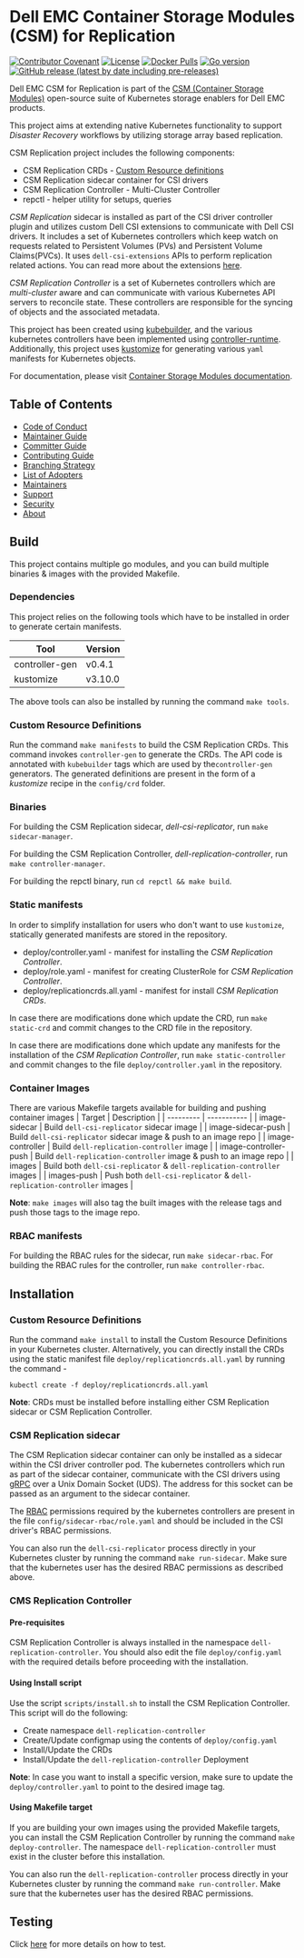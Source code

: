 <!--
Copyright (c) 2021 Dell Inc., or its subsidiaries. All Rights Reserved.

Licensed under the Apache License, Version 2.0 (the "License");
you may not use this file except in compliance with the License.
You may obtain a copy of the License at

    http://www.apache.org/licenses/LICENSE-2.0
-->

# Dell EMC Container Storage Modules (CSM) for Replication

[![Contributor Covenant](https://img.shields.io/badge/Contributor%20Covenant-v2.0%20adopted-ff69b4.svg)](https://github.com/dell/csm/blob/main/docs/CODE_OF_CONDUCT.md)
[![License](https://img.shields.io/github/license/dell/csm-replication)](LICENSE)
[![Docker Pulls](https://img.shields.io/docker/pulls/dellemc/dell-csi-replicator)](https://hub.docker.com/r/dellemc/dell-csi-replicator)
[![Go version](https://img.shields.io/github/go-mod/go-version/dell/csm-replication)](go.mod)
[![GitHub release (latest by date including pre-releases)](https://img.shields.io/github/v/release/dell/csm-replication?include_prereleases&label=latest&style=flat-square)](https://github.com/dell/csm-replication/releases/latest)

Dell EMC CSM for Replication is part of the [CSM (Container Storage Modules)](https://github.com/dell/csm) open-source suite of Kubernetes storage enablers for Dell EMC products.

This project aims at extending native Kubernetes functionality to support _Disaster Recovery_ workflows by utilizing storage array based replication.

CSM Replication project includes the following components:
* CSM Replication CRDs - [Custom Resource definitions](https://kubernetes.io/docs/concepts/extend-kubernetes/api-extension/custom-resources/)
* CSM Replication sidecar container for CSI drivers
* CSM Replication Controller - Multi-Cluster Controller
* repctl - helper utility for setups, queries

_*CSM Replication*_ sidecar is installed as part of the CSI driver controller plugin and utilizes custom Dell CSI extensions to communicate
with Dell CSI drivers. It includes a set of Kubernetes controllers which keep watch on requests related to Persistent Volumes (PVs)
 and Persistent Volume Claims(PVCs). It uses `dell-csi-extensions` APIs to perform replication related actions.
You can read more about the extensions [here](https://github.com/dell/dell-csi-extensions).

_*CSM Replication Controller*_ is a set of Kubernetes controllers which are _multi-cluster_ aware and can communicate with various Kubernetes API servers
to reconcile state. These controllers are responsible for the syncing of objects and the associated metadata.

This project has been created using [kubebuilder](https://github.com/kubernetes-sigs/kubebuilder), and the various kubernetes controllers
have been implemented using [controller-runtime](https://github.com/kubernetes-sigs/controller-runtime). Additionally, this project uses [kustomize](https://github.com/kubernetes-sigs/kustomize) for generating various `yaml` manifests for Kubernetes objects.

For documentation, please visit [Container Storage Modules documentation](https://dell.github.io/csm-docs/).

## Table of Contents

* [Code of Conduct](https://github.com/dell/csm/blob/main/docs/CODE_OF_CONDUCT.md)
* [Maintainer Guide](https://github.com/dell/csm/blob/main/docs/MAINTAINER_GUIDE.md)
* [Committer Guide](https://github.com/dell/csm/blob/main/docs/COMMITTER_GUIDE.md)
* [Contributing Guide](https://github.com/dell/csm/blob/main/docs/CONTRIBUTING.md)
* [Branching Strategy](https://github.com/dell/csm/blob/main/docs/BRANCHING.md)
* [List of Adopters](https://github.com/dell/csm/blob/main/ADOPTERS.md)
* [Maintainers](https://github.com/dell/csm/blob/main/docs/MAINTAINERS.md)
* [Support](https://github.com/dell/csm/blob/main/docs/SUPPORT.md)
* [Security](https://github.com/dell/csm/blob/main/docs/SECURITY.md)
* [About](#about)

## Build

This project contains multiple go modules, and you can build multiple binaries & images with the provided Makefile.

### Dependencies

This project relies on the following tools which have to be installed in order to generate certain manifests.

| Tool | Version |
| --------- | ----------- |
| controller-gen | v0.4.1 |
| kustomize | v3.10.0 |

The above tools can also be installed by running the command `make tools`.

### Custom Resource Definitions

Run the command `make manifests` to build the CSM Replication CRDs. This command invokes `controller-gen` to generate the CRDs. 
The API code is annotated with `kubebuilder` tags which are used by the`controller-gen` generators. The generated definitions are present in the form
of a _kustomize_ recipe in the `config/crd` folder.

### Binaries

For building the CSM Replication sidecar, _dell-csi-replicator_, run `make sidecar-manager`.

For building the CSM Replication Controller, _dell-replication-controller_, run `make controller-manager`.

For building the repctl binary, run `cd repctl && make build`.

### Static manifests

In order to simplify installation for users who don't want to use `kustomize`, statically generated manifests are stored in the repository.
* deploy/controller.yaml - manifest for installing the _CSM Replication Controller_.
* deploy/role.yaml - manifest for creating ClusterRole for _CSM Replication Controller_.
* deploy/replicationcrds.all.yaml - manifest for install _CSM Replication CRDs_.

In case there are modifications done which update the CRD, run `make static-crd` and commit changes to the CRD file in the repository.

In case there are modifications done which update any manifests for the installation of the _CSM Replication Controller_, run
`make static-controller` and commit changes to the file `deploy/controller.yaml` in the repository.

### Container Images

There are various Makefile targets available for building and pushing container images
| Target | Description |
| --------- | ----------- |
| image-sidecar | Build `dell-csi-replicator` sidecar image |
| image-sidecar-push | Build `dell-csi-replicator` sidecar image & push to an image repo |
| image-controller | Build `dell-replication-controller` image |
| image-controller-push | Build `dell-replication-controller` image & push to an image repo |
| images | Build both `dell-csi-replicator` & `dell-replication-controller` images |
| images-push | Push both `dell-csi-replicator` & `dell-replication-controller` images |

**Note**: `make images` will also tag the built images with the release tags and push those tags to the image repo.

### RBAC manifests
For building the RBAC rules for the sidecar, run `make sidecar-rbac`.
For building the RBAC rules for the controller, run `make controller-rbac`.

## Installation

### Custom Resource Definitions

Run the command `make install` to install the Custom Resource Definitions in your Kubernetes cluster. Alternatively, you can directly install
the CRDs using the static manifest file `deploy/replicationcrds.all.yaml` by running the command -

```
kubectl create -f deploy/replicationcrds.all.yaml
```

**Note**: CRDs must be installed before installing either CSM Replication sidecar or CSM Replication Controller.  

### CSM Replication sidecar

The CSM Replication sidecar container can only be installed as a sidecar within the CSI driver controller pod. The kubernetes controllers which
run as part of the sidecar container, communicate with the CSI drivers using [gRPC](https://grpc.io/) over a Unix Domain Socket (UDS). The address for this socket
can be passed as an argument to the sidecar container. 

The [RBAC](https://kubernetes.io/docs/reference/access-authn-authz/rbac/) permissions required by the kubernetes controllers are present in the file
`config/sidecar-rbac/role.yaml` and should be included in the CSI driver's RBAC permissions. 

You can also run the `dell-csi-replicator` process directly in your Kubernetes cluster by running the command `make run-sidecar`. 
Make sure that the kubernetes user has the desired RBAC permissions as described above.

### CMS Replication Controller

#### Pre-requisites

CSM Replication Controller is always installed in the namespace `dell-replication-controller`.
You should also edit the file `deploy/config.yaml` with the required details before proceeding with the installation.

#### Using Install script

Use the script `scripts/install.sh` to install the CSM Replication Controller. This script will do the following:
* Create namespace `dell-replication-controller`
* Create/Update configmap using the contents of `deploy/config.yaml`
* Install/Update the CRDs
* Install/Update the `dell-replication-controller` Deployment

**Note**: In case you want to install a specific version, make sure to update the `deploy/controller.yaml` to point to the desired image tag.

#### Using Makefile target

If you are building your own images using the provided Makefile targets, you can install the CSM Replication Controller
by running the command `make deploy-controller`. The namespace `dell-replication-controller` must exist in the cluster before this installation.

You can also run the `dell-replication-controller` process directly in your Kubernetes cluster by running the command `make run-controller`.
Make sure that the kubernetes user has the desired RBAC permissions.

## Testing

Click [here](/TESTING.md) for more details on how to test.
